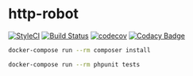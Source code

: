 # http-robot

[![StyleCI](https://github.styleci.io/repos/159373353/shield?branch=master)](https://github.styleci.io/repos/159373353)
[![Build Status](https://travis-ci.org/javanile/http-robot.svg?branch=master)](https://travis-ci.org/javanile/http-robot)
[![codecov](https://codecov.io/gh/javanile/http-robot/branch/master/graph/badge.svg)](https://codecov.io/gh/javanile/http-robot)
[![Codacy Badge](https://api.codacy.com/project/badge/Grade/4c5a06f1f03c43c692e6128a92f45080)](https://www.codacy.com/app/francescobianco/http-robot?utm_source=github.com&amp;utm_medium=referral&amp;utm_content=javanile/http-robot&amp;utm_campaign=Badge_Grade)


```bash
docker-compose run --rm composer install
```

```bash
docker-compose run --rm phpunit tests
```





